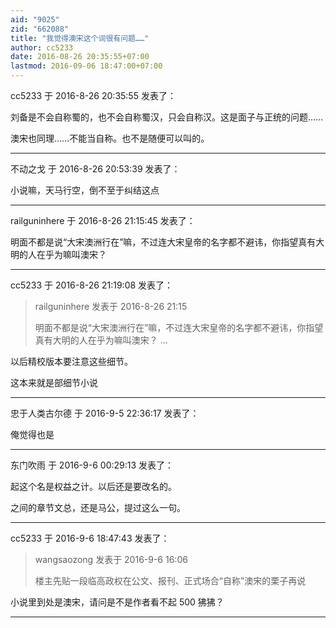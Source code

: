 ```yaml
---
aid: "9025"
zid: "662088"
title: "我觉得澳宋这个词很有问题……"
author: cc5233
date: 2016-08-26 20:35:55+07:00
lastmod: 2016-09-06 18:47:00+07:00
---
```


cc5233 于 2016-8-26 20:35:55 发表了：

刘备是不会自称蜀的，也不会自称蜀汉，只会自称汉。这是面子与正统的问题……

澳宋也同理……不能当自称。也不是随便可以叫的。

---

不动之戈 于 2016-8-26 20:53:39 发表了：

小说嘛，天马行空，倒不至于纠结这点

---

railguninhere 于 2016-8-26 21:15:45 发表了：

明面不都是说“大宋澳洲行在”嘛，不过连大宋皇帝的名字都不避讳，你指望真有大明的人在乎为嘛叫澳宋？

---

cc5233 于 2016-8-26 21:19:08 发表了：

> railguninhere 发表于 2016-8-26 21:15
>
> 明面不都是说“大宋澳洲行在”嘛，不过连大宋皇帝的名字都不避讳，你指望真有大明的人在乎为嘛叫澳宋？ ...

以后精校版本要注意这些细节。

这本来就是部细节小说

---

忠于人类古尔德 于 2016-9-5 22:36:17 发表了：

俺觉得也是

---

东门吹雨 于 2016-9-6 00:29:13 发表了：

起这个名是权益之计。以后还是要改名的。

之间的章节文总，还是马公，提过这么一句。

---

cc5233 于 2016-9-6 18:47:43 发表了：

> wangsaozong 发表于 2016-9-6 16:06
>
> 楼主先贴一段临高政权在公文、报刊、正式场合“自称”澳宋的栗子再说

小说里到处是澳宋，请问是不是作者看不起 500 狒狒？

---
